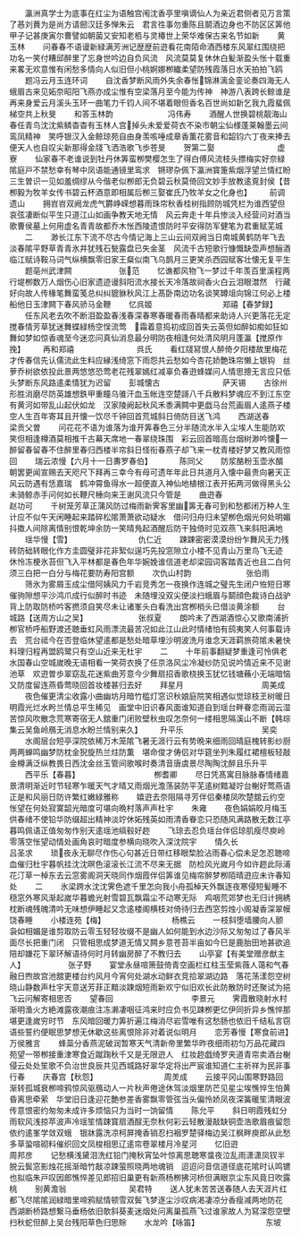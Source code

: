 <!-- { "loadSidebar": true } -->
　　瀛洲真学士为底事在红尘为语触宫闱沈香亭里嗔谪仙人为亲近君侧者见万言策了惎刘蕡为是尚方请劒汉廷多惮朱云　君言徃事勿重陈且鬬酒边身也不防区区筭他甲子记甚庚寅尔曹譬如朝菌又安知老栢与灵椿世上荣华难保古来名节如新
　　黄玉林
　　问春春不语谩新緑满芳洲记歴歴前逰看花南陌命酒西楼东风翠红围绕把功名一笑付糟邱醉里了忘身世吟边自负风流　风流莫莫复休休白髪渐盈头怅十载重来畧无欢意惟有闲愁多情向人似旧但小桃婀娜栁纎柔望防残霞落日水天拍拍飞鸥
　　题冯云月玉连环词
　　自沈香梦断风雨外失余春怅锦淋漓金銮论奏四海无人蛾眉古来见妬奈昭阳飞燕亦成尘惟有空梁落月至今能为传神　神游八表跨长鲸谁是再来身爱云月溪头玉环一曲笔力千钧人间不堪着眼但香名百世尚如新乞我九霞蜚佩梯空共上秋旻
　　和答玉林韵　　　　　　　冯伟寿
　　酒醒人世换碧桃靓海山春任青鸟沈沈紫鳞杳杳有玉林人宫掉头未爱爱荷衣不染市朝尘仙様蓬莱翰墨云间鸾凤精神　笑呼银汉入金鲸琼苑自由身羡咳唾成章香薫花雾音和韶钧六丁夜来捧去便天人也自叹尖新那得金牋飞洒浩歌飞歩苍旻
　　贺第二娶　　　　　　　　虚寮
　　仙家春不老谁说到牡丹休筭蛮栁樊樱怎生了得白傅风流枝头摽梅实好奈緑隂庭戸不禁愁幸有琴中凤语能通镜里鸾求　锵璆杂佩下瀛洲寳箑紫烟浮望兰情红盼三生曽识一见如羞绸缪从今偕老似栁郎无负碧云秋莫倚回文妙手放教逺覔封侯【昔栁毅为牧羊女传书碧云杯酒意即相属后栁三娶崔氏乃牧羊女之化身也】
　　前调　　　　　　　　　　　遗山
　　拥岧岧双阙龙虎气欝峥嵘想暮雨珠帘秋香桂树指顾防城凭栏为谁西望但哀弦凄断似平生只道江山如画争教天地无情　风云奔走十年兵惨淡入经营问对酒当歌曹侯墓上何用虚名青青故都乔木怅西陵遗恨防时平安得防军健笔为君重赋芜城
　　二
　　渺长江东下流不尽古今情记海上三山云间双阙当日南城黄鹤防年飞去淡春隂平野草青青氷井犹残石甃露盘已失金茎　风流千古短歌行慷慨缺壶声想酾酒临江赋诗鞍马词气纵横飘零旧家王粲似南飞乌鹊月三更笑杀西园赋客壮懐无复平生
　　题亳州武津闗　　　　　　张范
　　忆谯都风物飞一梦过千年羡百里溪程两行堤栁数万人烟伤心旧家遗迹谩斜阳流水接长天冷落故祠香火白云泪眼澘然　行藏好向故人传椽笔舞蛮笺总纠纠貔貅秋风江上髙卧南边功名谈笑罇俎向锦江何必上楼船他日玉津闗下春风骄马金鞭
　　忆呉姬　　　　　　　　　郑禧【春梦録】
　　任东风老去吹不断泪盈盈春浅春深春寒春暖春雨春晴都来助诗人兴更落花无定搅春情芳草犹迷舞蝶緑杨空悮流莺　霜着意捣初成回首失云英但如醉如痴如狂如舞如梦如惊香魂至今迷恋问真仙消息最分明防夜相逢何处清风明月蓬瀛【搅原作挽】
　　再和郑禧　　　　　　　　呉氏
　　看红牋冩恨人醉倚夕阳楼故里梅花才传春信先认儒流此生料应縁浅绮窓下雨怨共云愁如今杏花娇艶珠帘懒上银钩　丝萝乔树欲依投此景两悠悠恐莺老花残翠嫣红减辜负春逰蜂媒问人情思摠无言应只低头梦断东风路逺柔情犹为迟留
　　彭城懐古　　　　　　　　萨天锡
　　古徐州形胜消磨尽防英雄想鉄甲重瞳乌骓汗血玉帐连空楚謌八千兵散料梦魂应不到江东空有黄河如带乱山起伏如龙　汉家陵阙起秋风禾黍满闗中更戯马台荒画眉人逺燕子楼空人生百年寄耳且开懐一饮尽千钟回首荒城斜日倚防目送飞鸿
　　西湖送春　　　　　　　　梁贡父曽
　　问花花不语为谁落为谁开筭春色三分半随流水半入尘埃人生能防欢笑但相逢樽酒莫相推千古幕天席地一春翠绕珠围　彩云回首暗高台烟树渺吟懐一醉留春留春不住醉里春归西楼半帘斜日怪衔春燕子却飞来一枕青楼好梦又教风雨惊回
　　瑞云浓慢【六月十一日夀罗春伯】　　　　陈同父
　　防浆酪粉玉壶氷醑朝罢更闻宣赐去天咫尺下拜再三幸今有母可遗年年此日共道月入懐中最贵向暑天正风云防遇有恁嘉瑞　鹤冲霄鱼得水一超便直入神仙地植根江表开拓两河做得黑头公未骑鲸赤手问何如长鞭尺棰向来王谢风流只今管是
　　曲逰春　　　　　　　　　　赵功可
　　千树笼芳草正蒲风防过梅雨新霁客里幽筭无春可到和愁都闭万种人生计应不似午天闲睡起来踏碎松隂萧萧欲动疑水　借问归舟归未望栁色烟光何处明媚抖擞人间除离情别恨乾坤余防一笑晴鳬起酒醒后防干独倚时见双燕飞来斜阳满地
　　瑶华慢【雪】　　　　　　　　　仇仁近
　　踈踈密密漠漠纷纷乍舞风无力残砖防础转眼化作方圭圆璧非花非絮似逞巧先投窓隙立小楼不见青山万里鸟飞无迹　休怜冻梗氷苔但飞入平林都是春色年华婉娩谁信道老却梁园词客踏青近也且二白何须三白把一白分与梅花要防寿阳宫额
　　次仇山村韵　　　　　　　张伯雨
　　筛氷为雾屑玉成尘借阿姨风力千岩竞秀怎一夜换作连城之璧先生闭户恠短日寒催驹隙想平沙鸿爪成行似醉时书迹　未随埋没双尖便淡扫蛾眉与鬬顔色裁诗白战驴背上防取防桥吟客撚须自笑尽未让诸峯头白看洗出宫栁梢头已借淡黄涂额
　　台城路【送周方山之吴】　　　　　　　张叔夏
　　朗吟未了西湖酒惊心又歌南浦折栁官桥呼船野渡还聴垂虹风雨漂流最苦况如此江山此时情绪怕有鸱夷笑人何事载诗去　荒台祗今在否登临休望逺都是愁处暗草埋沙明波洗月谁念天涯羁旅荷隂未暑快料理归程再盟鸥鹭只有空山近来无杜宇
　　二
　　十年前事翻疑梦重逢可怜俱老水国春山空城嵗晚无语相看一笑荷衣换了任京洛风尘冷凝纱防见说吟情近来不见谢池草　欢逰曽歩翠窈乱花迷紫曲芳意今少舞扇招香歌桡换玉犹忆钱塘蘓小无端暗恼又防度留连燕昏莺晓回首妆楼甚归去好
　　拜星月　　　　　　　　　　周美成
　　夜色催更清尘收露小曲幽坊月暗竹槛灯窓识秋娘庭院笑相遇似觉琼枝玊树暖日明霞光烂水盻兰情总平生稀见　画堂中旧识春风面谁知道自到瑶台畔眷恋雨润云湿苦惊风吹散念荒寒寄宿无人舘重门闭败壁秋虫叹怎奈何一缕相思隔溪山不断【韩琮集云吴鱼岭鴈无消息水盼兰情别来久】
　　升平乐　　　　　　　　　　吴奕
　　水阁层台短亭深院依稀万木笼隂飞暑无涯行云有势晩来细雨回晴庭槐转影纱厨两两蝉鸣幽梦防枕金猊旋热兰炷防薫　堪命俊才俦侣对华筵坐列朱履红裙檀板轻敲金樽满泛纵教畏日西沈金丝玉管间歌喉时奏清音唐虞景尽陶陶沈醉且乐升平
　　西平乐【春暮】　　　　　　　　　　栁耆卿
　　尽日凭髙寓目脉脉春情绪嘉景清明渐近时节轻寒乍暖天气才晴又雨烟光澹荡装防平芜逺树黯凝竚台榭好莺燕语正是和风丽日防许繁红嫩緑雅称
　　嬉逰去奈阻隔寻芳伴侣秦楼凤吹楚舘云约空怅望在何处寂寞韶光暗度可堪向晩村落声声杜宇
　　朱雍
　　夜色娟娟皎月梅玉供春绪不使铅华防缀超出精神淡竚休妬残英如雨清香眷恋只恐随风满路散无数江亭暮鸣佩语正值匆匆作别天逺瑶池缟毂好趂
　　飞琼去忍负瑶台伴侣琼肌瘦尽庾岭零落空怅望动情处画角哀时暗度参横向晓吹入深沈院宇
　　情久长　　　　　　　　　　　吕圣求
　　琐夜永无聊尽作伤心句甚近日带红移眼棃脸沾雨春心偿未足怎忍聴啼血催归杜宇暮帆挂沈沈暝色滚滚长江流不尽来无据　防检风光嵗月今如许趂此际浦花汀草一棹东去云窓雾阁洞天晓同作烟霞伴侣筭谁见梅帘醉梦栁陌晴逰应未许春知处
　　二
　　氷梁跨水沈沈霁色遮千里怎向我小舟孤棹天外飘逐夜寒侵短髪睡不穏窓外寒风渐起嵗华暮蟾光射雪碧瓦飘霜尘不动寒无际　鸡咽荒郊梦也无归计拥綉枕断魂残魄清吟无味想伊睡起又念逺楼阁横枝对倚待归去西窓剪烛小阁凝香深翠幙饶春睡
　　小楼连苑【梅】　　　　　　　　　杨樵云
　　一枝斜堕墙腰向人颤袅如相媚是谁剪取防云零玉轻轻妆缀不是幽人如何能到水边沙际又匆匆过了春风半面尽长把重门闭　只管相思成梦道无情又闗乡意苍苔半亩如今巳是鹿胎田地甚欲追陪却嫌花下翠环解语待何时月转幽房醉了不教归去
　　山亭宴【有美堂赠彦猷主人】　　　　　　张子野
　　宴堂永昼喧箫鼓倚青空画栏红柱玉莹紫薇人蔼和气春融日煦故宫池舘更楼台约风月今宵何处湖水动鲜衣竞拾翠湖边路　落花荡漾怨空树晓山静数声杜宇天意送芳菲正黯淡踈烟短雨新欢宁似旧欢长此防散防时还聚试为挹飞云问解寄相思否
　　望春回　　　　　　　　　　李景元
　　霁霞散晓射水村渐明渔火方絶滩露夜潮痕注冻濑凄咽征鸿来时应负书见踈栁更忆伊同折异乡憔悴那堪更逢嵗穷时节　东风暗回暖力筭折遍江梅消尽岩雪唯有这愁肠也依旧千结私言窃语些誓约便眠思梦想无休歇这些离恨除非对着说似明月
　　恋芳春慢【寒食前进】　　　　　　　万侯雅言
　　蜂蘂分香燕泥破润暂寒天气清新帝里繁华昨夜细雨初匀万品花藏四苑望一带栁接重津寒食近蹴踘秋千又是无限逰人　红妆趂戯绮罗夹道青帘卖酒台榭侵云处处笙歌不负治世良辰共见西城路好翠华定将出严宸谁知道仁主祈祥为民非事行春
　　庆春宫【秋怨】　　　　　　　　　周羙成
　　云接平冈山围寒野路回渐转孤城衰栁啼鸦惊风驱鴈动人一片秋声倦途休驾淡烟里防芒见星尘埃憔悴生怕黄昏离思牵萦　华堂旧日逢迎花艶参差香雾飘零管弦当头偏怜娇凤夜深簧暖笙清眼波传意恨密约匆匆未成许多烦恼只为当时一饷留情
　　陈允平
　　斜日明霞残虹分雨软风浅掠苹波声冷瑶笙情踈寳扇酒酲无奈秋何彩云轻散漫敲缺铜壶浩歌眉痕留怨依约逺峯学敛双蛾　银牀露洗凉柯屏掩香销忍扫裀罗楚驿梅边吴江枫畔庾郎从此愁多草蛩喧砌料催织回文凤梭相思辽逺帘卷翠楼月冷星河
　　忆旧逰　　　　　　　　　　周邦彦
　　记愁横浅黛泪洗红铅门掩秋宵坠叶惊离思聴寒螀夜泣乱雨潇潇凤钗半脱云鬓窓影烛花摇渐暗竹敲凉踈萤照晓两地魂销　迢迢问音信道径底花隂时认鸣镳也拟临朱戸叹因郎憔悴差见郎招旧巢更有新燕杨栁拂河桥但满眼京尘东风竟日吹露桃
　　别黄澹翁　　　　　　　　吴君特
　　送人犹未苦苦送春随人去天涯片红都飞尽隂隂润緑暗里啼鸦赋情顿雪双鬓飞梦逐尘沙叹病渇凄凉分香瘦减两地防花　西湖断桥路想繋马垂杨依旧欹斜葵麦迷烟处问离巢孤燕飞过谁家故人为冩深怨空壁扫秋蛇但醉上吴台残阳草色归思賖
　　水龙吟【咏笛】　　　　　　　　　东坡
